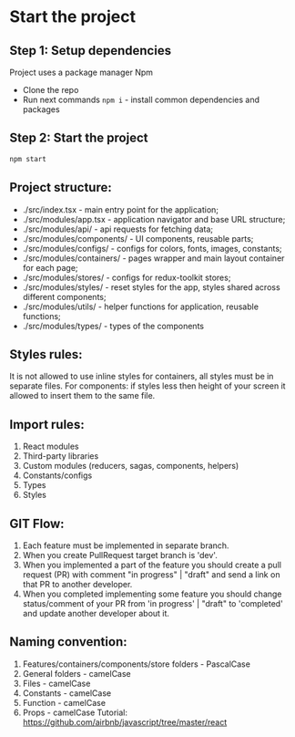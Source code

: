 # Start the project

## Step 1: Setup dependencies

Project uses a package manager Npm

- Clone the repo
- Run next commands
  `npm i` - install common dependencies and packages

## Step 2: Start the project

```bash
npm start
```

## Project structure:

- ./src/index.tsx - main entry point for the application;
- ./src/modules/app.tsx - application navigator and base URL structure;
- ./src/modules/api/ - api requests for fetching data;
- ./src/modules/components/ - UI components, reusable parts;
- ./src/modules/configs/ - configs for colors, fonts, images, constants;
- ./src/modules/containers/ - pages wrapper and main layout container for each page;
- ./src/modules/stores/ - configs for redux-toolkit stores;
- ./src/modules/styles/ - reset styles for the app, styles shared across different components;
- ./src/modules/utils/ - helper functions for application, reusable functions;
- ./src/modules/types/ - types of the components

## Styles rules:

It is not allowed to use inline styles for containers, all styles must be in separate files.
For components: if styles less then height of your screen it allowed to insert them to the same file.

## Import rules:

1. React modules
2. Third-party libraries
3. Custom modules (reducers, sagas, components, helpers)
4. Constants/configs
5. Types
6. Styles

## GIT Flow:

1. Each feature must be implemented in separate branch.
2. When you create PullRequest target branch is 'dev'.
3. When you implemented a part of the feature you should create a pull request (PR) with comment "in progress" | "draft" and send a link
   on that PR to another developer.
4. When you completed implementing some feature you should change status/comment of your PR from 'in progress' | "draft" to 'completed'
   and update another developer about it.

## Naming convention:

1. Features/containers/components/store folders - PascalCase
2. General folders - camelCase
3. Files - camelCase
4. Constants - camelCase
5. Function - camelCase
6. Props - camelCase
   Tutorial: https://github.com/airbnb/javascript/tree/master/react
